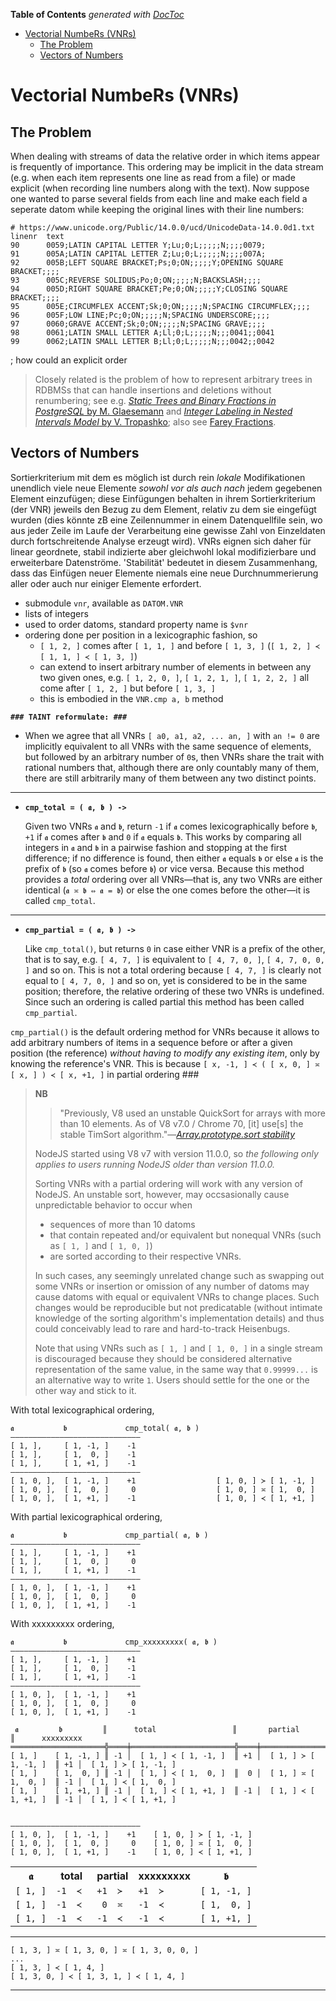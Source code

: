<!-- START doctoc generated TOC please keep comment here to allow auto update -->
<!-- DON'T EDIT THIS SECTION, INSTEAD RE-RUN doctoc TO UPDATE -->
**Table of Contents**  *generated with [DocToc](https://github.com/thlorenz/doctoc)*

- [Vectorial NumbeRs (VNRs)](#vectorial-numbers-vnrs)
  - [The Problem](#the-problem)
  - [Vectors of Numbers](#vectors-of-numbers)

<!-- END doctoc generated TOC please keep comment here to allow auto update -->


# Vectorial NumbeRs (VNRs)

## The Problem

<!--
Suppose we wanted to publish a Chinese-English dictionary with the most common characters, ordered
alphabetically by their respected reading. In order to be able to uniquely identify each character in the
Dictionary, we give it a sequential number starting with 1; in this way, we might end up with a dictionary
similar to [*Mathews' Chinese–English
Dictionary*](https://en.wikipedia.org/wiki/Mathews%27_Chinese–English_Dictionary) ([preview
here](https://books.google.de/books?id=Pj_e2d3eHTQC&printsec=frontcover&dq=Mathew%27s+Chinese–English+Dictionary&hl=en&sa=X&ved=0ahUKEwid45mx-dDoAhXT8aYKHZjqAKEQ6AEIKjAA#v=onepage&q=Mathew's%20Chinese–English%20Dictionary&f=false))
where `U+963f 阿 a¹` is identified as *№&nbsp;1*, up to `U+8580 薀 yun¹, yun⁴` which is identified as
*№&nbsp;7773*, with 7771 characters in between. So far so good.

* `U+6e24 渤 po², po⁵` *№&nbsp;4985*
* `U+64d8 擘 po⁴, po⁵, pai¹` *№&nbsp;4985a*
* `U+62cd 拍 p'eh⁴, p'eh⁵, p'ai¹` *№&nbsp;4986*

* At least one added character with a numerical suffix: `U+752d 甭 pëng²` "不用 need not" *№&nbsp;5047½*
  (listed in Unihan as `5047.5`)

006c2f:氯 *№&nbsp;4194½*

Now suppose for the upcoming edition, we would like to include a hundred or so new characters that we have found
are too important to be skipped over. We then face the question: how can we keep the numbering scheme and still
insert new characters?
-->

When dealing with streams of data the relative order in which items appear is frequently of importance. This
ordering may be implicit in the data stream (e.g. when each item represents one line as read from a file) or
made explicit (when recording line numbers along with the text). Now suppose one wanted to parse several
fields from each line and make each field a seperate datom while keeping the original lines with their line
numbers:

```
# https://www.unicode.org/Public/14.0.0/ucd/UnicodeData-14.0.0d1.txt
linenr  text
90      0059;LATIN CAPITAL LETTER Y;Lu;0;L;;;;;N;;;;0079;
91      005A;LATIN CAPITAL LETTER Z;Lu;0;L;;;;;N;;;;007A;
92      005B;LEFT SQUARE BRACKET;Ps;0;ON;;;;;Y;OPENING SQUARE BRACKET;;;;
93      005C;REVERSE SOLIDUS;Po;0;ON;;;;;N;BACKSLASH;;;;
94      005D;RIGHT SQUARE BRACKET;Pe;0;ON;;;;;Y;CLOSING SQUARE BRACKET;;;;
95      005E;CIRCUMFLEX ACCENT;Sk;0;ON;;;;;N;SPACING CIRCUMFLEX;;;;
96      005F;LOW LINE;Pc;0;ON;;;;;N;SPACING UNDERSCORE;;;;
97      0060;GRAVE ACCENT;Sk;0;ON;;;;;N;SPACING GRAVE;;;;
98      0061;LATIN SMALL LETTER A;Ll;0;L;;;;;N;;;0041;;0041
99      0062;LATIN SMALL LETTER B;Ll;0;L;;;;;N;;;0042;;0042
```


; how could an explicit order

> Closely related is the problem of how to represent arbitrary trees in RDBMSs that can handle insertions
> and deletions without renumbering; see e.g. [*Static Trees and Binary Fractions in PostgreSQL* by M.
> Glaesemann](https://seespotcode.net/2016/04/30/static-trees/) and [*Integer Labeling in Nested Intervals
> Model* by V. Tropashko](http://www.dbazine.com/oracle/or_articles/tropashko6/index.html); also see [Farey
> Fractions](https://en.wikipedia.org/wiki/Farey_sequence#Examples).

## Vectors of Numbers


Sortierkriterium mit dem es möglich ist durch rein *lokale* Modifikationen unendlich viele neue Elemente
*sowohl vor als auch nach* jedem gegebenen Element einzufügen; diese Einfügungen behalten in ihrem
Sortierkriterium (der VNR) jeweils den Bezug zu dem Element, relativ zu dem sie eingefügt wurden (dies
könnte zB eine Zeilennummer in einem Datenquellfile sein, wo aus jeder Zeile im Laufe der Verarbeitung eine
gewisse Zahl von Einzeldaten durch fortschreitende Analyse erzeugt wird). VNRs eignen sich daher für linear
geordnete, stabil indizierte aber gleichwohl lokal modifizierbare und erweiterbare Datenströme. 'Stabilität'
bedeutet in diesem Zusammenhang, dass das Einfügen neuer Elemente niemals eine neue Durchnummerierung
aller oder auch nur einiger Elemente erfordert.

<!-- `$vnr`—'vectorial datom number', an array of positive integers that imposes a total ordering on datoms by
which I mean to say that given any two datoms `a`, `b` that are piped through the same stream either
`a.$vnr < b.$vnr` or `a.$vnr > b.$vnr` will always hold, and `a.$vnr == b[ '$vnr' ] <=> a is b`. "the
variable-length Vectorial Number VNR (which starts with the line number of the respective source file and
has additional positions added wherever a processing step inserted material)"
 -->



* submodule `vnr`, available as `DATOM.VNR`
* lists of integers
* used to order datoms, standard property name is `$vnr`
* ordering done per position in a lexicographic fashion, so
  * `[ 1, 2, ]` comes after `[ 1, 1, ]` and before `[ 1, 3, ]` (`[ 1, 2, ] ≺ [ 1, 1, ] ≺ [ 1, 3, ]`)
  * can extend to insert arbitrary number of elements in between any two given ones, e.g.
    `[ 1, 2, 0, ]`, `[ 1, 2, 1, ]`, `[ 1, 2, 2, ]` all come after `[ 1, 2, ]` but before `[ 1, 3, ]`
  * this is embodied in the `VNR.cmp a, b` method

**`### TAINT reformulate: ###`**

* When we agree that all VNRs `[ a0, a1, a2, ... an, ]` with `an != 0` are implicitly equivalent to all VNRs
  with the same sequence of elements, but followed by an arbitrary number of `0`s, then VNRs share the trait
  with rational numbers that, although there are only countably many of them, there are still arbitrarily
  many of them between any two distinct points.

-----------------------------------------------------------------

* **`cmp_total = ( 𝖆, 𝖇 ) ->`**

  Given two VNRs `𝖆` and `𝖇`, return `-1` if `𝖆` comes lexicographically before `𝖇`, `+1` if `𝖆` comes after
  `𝖇` and `0` if `𝖆` equals `𝖇`. This works by comparing all integers in `𝖆` and `𝖇` in a pairwise fashion
  and stopping at the first difference; if no difference is found, then either `𝖆` equals `𝖇` or else `𝖆` is
  the prefix of `𝖇` (so `𝖆` comes before `𝖇`) or vice versa. Because this method provides a *total* ordering
  over all VNRs—that is, any two VNRs are either identical (`𝖆 ≍ 𝖇 ⇔ 𝖆 = 𝖇`) or else the one comes before
  the other—it is called `cmp_total`.


-----------------------------------------------------------------

* **`cmp_partial = ( 𝖆, 𝖇 ) ->`**

  Like `cmp_total()`, but returns `0` in case either VNR is a prefix of the other, that is to say, e.g. `[
  4, 7, ]` is equivalent to `[ 4, 7, 0, ]`, `[ 4, 7, 0, 0, ]` and so on. This is not a total ordering
  because `[ 4, 7, ]` is clearly not equal to `[ 4, 7, 0, ]` and so on, yet is considered to be in the same
  position; therefore, the relative ordering of these two VNRs is undefined. Since such an ordering is
  called partial this method has been called `cmp_partial`.

`cmp_partial()` is the default ordering method for VNRs because it allows to add arbitrary numbers of
items in a sequence before or after a given position (the reference) *without having to modify any
existing item*, only by knowing the reference's VNR. This is because `[ x, -1, ] ≺ ( [ x, 0, ] ≍ [ x, ] )
≺ [ x, +1, ]` in partial ordering ###

> **NB**
> > "Previously, V8 used an unstable QuickSort for arrays with more than 10 elements. As of V8 v7.0 / Chrome
> > 70, [it] use[s] the stable TimSort algorithm."—[*Array.prototype.sort
> > stability*](https://mathiasbynens.be/demo/sort-stability)
>
> NodeJS started using V8 v7 with version 11.0.0, so *the following only applies to users running NodeJS
> older than version 11.0.0.*
>
> Sorting VNRs with a partial ordering will work with any version of NodeJS. An unstable sort, however, may
> occsasionally cause unpredictable behavior to occur when
> * sequences of more than 10 datoms
> * that contain repeated and/or equivalent but nonequal VNRs (such as `[ 1, ]` and `[ 1, 0, ]`)
> * are sorted according to their respective VNRs.
>
> In such cases, any seemingly unrelated change such as swapping out some VNRs or insertion or omission of
> any number of datoms may cause datoms with equal or equivalent VNRs to change places. Such changes would
> be reproducible but not predicatable (without intimate knowledge of the sorting algorithm's implementation
> details) and thus could conceivably lead to rare and hard-to-track Heisenbugs.
>
> Note that using VNRs such as `[ 1, ]` and `[ 1, 0, ]` in a single stream is discouraged because they
> should be considered alternative representation of the same value, in the same way that `0.99999...` is an
> alternative way to write `1`. Users should settle for the one or the other way and stick to it.

With total lexicographical ordering,

```
𝖆           𝖇             cmp_total( 𝖆, 𝖇 )
—————————————————————————————
[ 1, ],     [ 1, -1, ]    -1
[ 1, ],     [ 1,  0, ]    -1
[ 1, ],     [ 1, +1, ]    -1
—————————————————————————————
[ 1, 0, ],  [ 1, -1, ]    +1                  [ 1, 0, ] ≻ [ 1, -1, ]
[ 1, 0, ],  [ 1,  0, ]     0                  [ 1, 0, ] ≍ [ 1,  0, ]
[ 1, 0, ],  [ 1, +1, ]    -1                  [ 1, 0, ] ≺ [ 1, +1, ]
```

With partial lexicographical ordering,

```
𝖆           𝖇             cmp_partial( 𝖆, 𝖇 )
—————————————————————————————
[ 1, ],     [ 1, -1, ]    +1
[ 1, ],     [ 1,  0, ]     0
[ 1, ],     [ 1, +1, ]    -1
—————————————————————————————
[ 1, 0, ],  [ 1, -1, ]    +1
[ 1, 0, ],  [ 1,  0, ]     0
[ 1, 0, ],  [ 1, +1, ]    -1
```

With xxxxxxxxx ordering,

```
𝖆           𝖇             cmp_xxxxxxxxx( 𝖆, 𝖇 )
—————————————————————————————
[ 1, ],     [ 1, -1, ]    +1
[ 1, ],     [ 1,  0, ]    -1
[ 1, ],     [ 1, +1, ]    -1
—————————————————————————————
[ 1, 0, ],  [ 1, -1, ]    +1
[ 1, 0, ],  [ 1,  0, ]     0
[ 1, 0, ],  [ 1, +1, ]    -1
```


```
 𝖆         𝖇         ║      total                 ║       partial               ║      xxxxxxxxx
═════════════════════╬════╪═══════════════════════╬════╪════════════════════════╬════╪════════════════════════
[ 1, ]    [ 1, -1, ] ║ -1 │  [ 1, ] ≺ [ 1, -1, ]  ║ +1 │  [ 1, ] ≻ [ 1, -1, ]  ║ +1 │  [ 1, ] ≻ [ 1, -1, ]
[ 1, ]    [ 1,  0, ] ║ -1 │  [ 1, ] ≺ [ 1,  0, ]  ║  0 │  [ 1, ] ≍ [ 1,  0, ]  ║ -1 │  [ 1, ] ≺ [ 1,  0, ]
[ 1, ]    [ 1, +1, ] ║ -1 │  [ 1, ] ≺ [ 1, +1, ]  ║ -1 │  [ 1, ] ≺ [ 1, +1, ]  ║ -1 │  [ 1, ] ≺ [ 1, +1, ]


—————————————————————————————
[ 1, 0, ],  [ 1, -1, ]    +1    [ 1, 0, ] ≻ [ 1, -1, ]
[ 1, 0, ],  [ 1,  0, ]     0    [ 1, 0, ] ≍ [ 1,  0, ]
[ 1, 0, ],  [ 1, +1, ]    -1    [ 1, 0, ] ≺ [ 1, +1, ]
```

<table>
<tr><th>𝖆</th><th>total</th><th>partial</th><th>xxxxxxxxx</th> <th>𝖇</th></tr>
<tr><td><code>[ 1, ]</code></td> <td><code>-1  ≺ </code></td> <td><code>+1  ≻ </code></td><td><code>+1  ≻ </code></td>  <td><code>[ 1, -1, ]</code></td></tr>
<tr><td><code>[ 1, ]</code></td> <td><code>-1  ≺ </code></td> <td><code> 0  ≍ </code></td><td><code>-1  ≺ </code></td>  <td><code>[ 1,  0, ]</code></td></tr>
<tr><td><code>[ 1, ]</code></td> <td><code>-1  ≺ </code></td> <td><code>-1  ≺ </code></td><td><code>-1  ≺ </code></td>  <td><code>[ 1, +1, ]</code></td></tr>
</table>







-----------------------------------------------------------------


<!-- ≺≍≻⊁⊀≿≾≽≼ -->

```
[ 1, 3, ] ≍ [ 1, 3, 0, ] ≍ [ 1, 3, 0, 0, ]
...
[ 1, 3, ] ≺ [ 1, 4, ]
[ 1, 3, 0, ] ≺ [ 1, 3, 1, ] ≺ [ 1, 4, ]
```

------------------------------------------------------------------------
